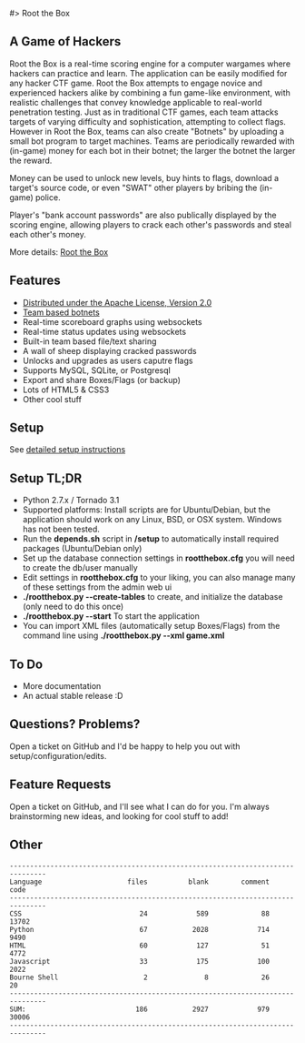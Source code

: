 #> Root the Box

A Game of Hackers
-------------------
Root the Box is a real-time scoring engine for a computer wargames where hackers can practice and learn. 
The application can be easily modified for any hacker CTF game. Root the Box attempts to engage novice and experienced 
hackers alike by combining a fun game-like environment, with realistic challenges that convey knowledge applicable 
to real-world penetration testing. Just as in traditional CTF games, each team attacks targets of varying difficulty 
and sophistication, attempting to collect flags. However in Root the Box, teams can also create "Botnets" by uploading
a small bot program to target machines. Teams are periodically rewarded with (in-game) money for each bot in their botnet; 
the larger the botnet the larger the reward.

Money can be used to unlock new levels, buy hints to flags, download a target's source code, or even "SWAT" other players by bribing the (in-game) police.

Player's "bank account passwords" are also publically displayed by the scoring engine, allowing players to crack each other's passwords and steal each other's money.

More details: [Root the Box](http://root-the-box.com/)

Features
-------------------
* [Distributed under the Apache License, Version 2.0](http://www.apache.org/licenses/LICENSE-2.0)
* [Team based botnets](https://github.com/moloch--/RootTheBox/wiki/Features)
* Real-time scoreboard graphs using websockets
* Real-time status updates using websockets
* Built-in team based file/text sharing
* A wall of sheep displaying cracked passwords
* Unlocks and upgrades as users caputre flags
* Supports MySQL, SQLite, or Postgresql
* Export and share Boxes/Flags (or backup)
* Lots of HTML5 & CSS3
* Other cool stuff

Setup
-------------------
See [detailed setup instructions](https://github.com/moloch--/RootTheBox/wiki/Installation)

Setup TL;DR
-------------------
* Python 2.7.x / Tornado 3.1
* Supported platforms: Install scripts are for Ubuntu/Debian, but the application should work on any Linux, BSD, or OSX system.  Windows has not been tested.
* Run the __depends.sh__ script in __/setup__ to automatically install required packages (Ubuntu/Debian only)
* Set up the database connection settings in __rootthebox.cfg__ you will need to create the db/user manually
* Edit settings in __rootthebox.cfg__ to your liking, you can also manage many of these settings from the admin web ui
* __./rootthebox.py --create-tables__ to create, and initialize the database (only need to do this once)
* __./rootthebox.py --start__ To start the application
* You can import XML files (automatically setup Boxes/Flags) from the command line using __./rootthebox.py --xml game.xml__ 

To Do
---------------------
* More documentation
* An actual stable release :D

Questions? Problems?
-------------------------------
Open a ticket on GitHub and I'd be happy to help you out with setup/configuration/edits.

Feature Requests
----------------------
Open a ticket on GitHub, and I'll see what I can do for you.  I'm always brainstorming new ideas, and looking for cool stuff to add!


Other
----------------

```
-------------------------------------------------------------------------------
Language                     files          blank        comment           code
-------------------------------------------------------------------------------
CSS                             24            589             88          13702
Python                          67           2028            714           9490
HTML                            60            127             51           4772
Javascript                      33            175            100           2022
Bourne Shell                     2              8             26             20
-------------------------------------------------------------------------------
SUM:                           186           2927            979          30006
-------------------------------------------------------------------------------
```
